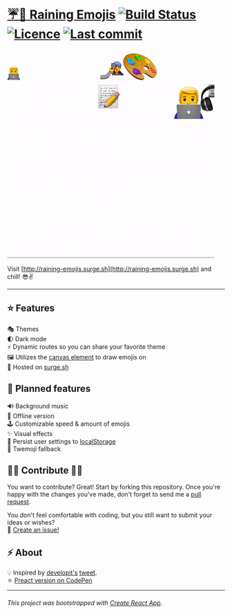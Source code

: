 # [☔️🌈 Raining Emojis](http://raining-emojis.surge.sh) [![Build Status](https://travis-ci.com/dschu-lab/raining-emojis.surge.sh.svg?branch=master)](https://travis-ci.com/dschu-lab/raining-emojis.surge.sh) [![Licence](https://img.shields.io/github/license/dschu-lab/raining-emojis.surge.sh.svg)](https://github.com/dschu-lab/raining-emojis.surge.sh/blob/master/LICENCE) [![Last commit](https://img.shields.io/github/last-commit/dschu-lab/raining-emojis.surge.sh.svg)](https://github.com/dschu-lab/raining-emojis.surge.sh/commits/master)

![Raining Emojis Gif](/docs/raining-emojis.gif)

Visit [http://raining-emojis.surge.sh](http://raining-emojis.surge.sh) and chill! 😎✌️

---

## ⭐️ Features

🎭 Themes  
🌓 Dark mode  
⚡️ Dynamic routes so you can share your favorite theme  
🖼 Utilizes the [canvas element](https://developer.mozilla.org/de/docs/Web/HTML/Element/canvas) to draw emojis on  
🚀 Hosted on [surge.sh](https://surge.sh)

## 📆 Planned features

🔊 Background music  
🔌 Offline version  
🕹 Customizable speed & amount of emojis  
✨ Visual effects  
💾 Persist user settings to [localStorage](https://developer.mozilla.org/de/docs/Web/API/Window/localStorage)  
💖 Twemoji fallback

## 👨‍💻 Contribute 👩‍💻

You want to contribute? Great! Start by forking this repository. Once you're happy with the changes you've made, don't forget to send me a [pull request](https://github.com/dschu-lab/raining-emojis.surge.sh/compare).

You don't feel comfortable with coding, but you still want to submit your ideas or wishes?  
📣 [Create an issue!](https://github.com/dschu-lab/raining-emojis.surge.sh/issues/new)

## ⚡️ About

💡 Inspired by [developit's](https://github.com/developit) [tweet](https://twitter.com/_developit/status/1096458835236139008).  
⚛️ [Preact version on CodePen](https://codepen.io/developit/full/omardj)

---

###### This project was bootstrapped with [Create React App](https://github.com/facebook/create-react-app).
